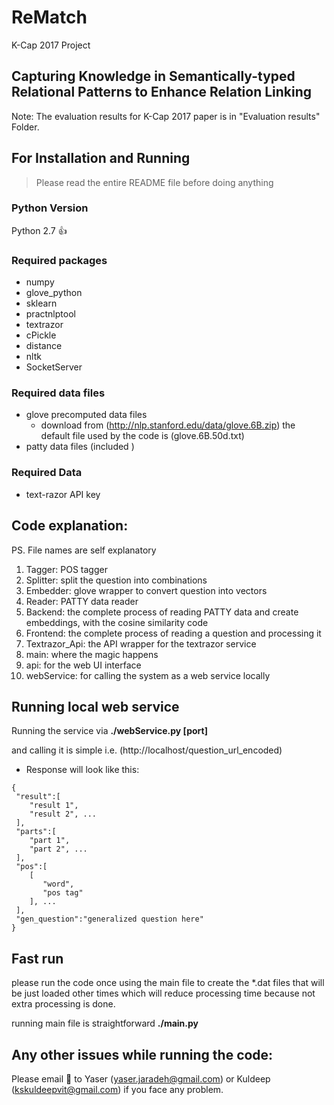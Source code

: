 # ReMatch
K-Cap 2017 Project 
## Capturing Knowledge in Semantically-typed Relational Patterns to Enhance Relation Linking
Note: The evaluation results for K-Cap 2017 paper is in "Evaluation results" Folder.

## For Installation and Running
> Please read the entire README file before doing anything

### Python Version
Python 2.7 :thumbsup:

### Required packages
* numpy
* glove_python
* sklearn
* practnlptool
* textrazor
* cPickle
* distance
* nltk
* SocketServer

### Required data files
* glove precomputed data files
  - download from (http://nlp.stanford.edu/data/glove.6B.zip) the default file used by the code is (glove.6B.50d.txt)
* patty data files (included <not big>)

### Required Data
* text-razor API key

## Code explanation:
PS. File names are self explanatory

1. Tagger: POS tagger
1. Splitter: split the question into combinations
1. Embedder: glove wrapper to convert question into vectors
1. Reader: PATTY data reader
1. Backend: the complete process of reading PATTY data and create embeddings, with the cosine similarity code
1. Frontend: the complete process of reading a question and processing it
1. Textrazor_Api: the API wrapper for the textrazor service
1. main: where the magic happens
1. api: for the web UI interface
1. webService: for calling the system as a web service locally

## Running local web service
Running the service via **./webService.py [port]**


and calling it is simple i.e. (http://localhost/question_url_encoded)
  - Response will look like this:
  ```
  {
   "result":[
      "result 1",
      "result 2", ...
   ],
   "parts":[
      "part 1",
      "part 2", ...
   ],
   "pos":[
      [
         "word",
         "pos tag"
      ], ...
   ],
   "gen_question":"generalized question here"
}
  ```

## Fast run
please run the code once using the main file to create the *.dat files that will be just loaded other times which will reduce processing time because not extra processing is done.

running main file is straightforward **./main.py** 

## Any other issues while running the code:
Please email :email: to Yaser (yaser.jaradeh@gmail.com) or Kuldeep (kskuldeepvit@gmail.com) if you face any problem.

